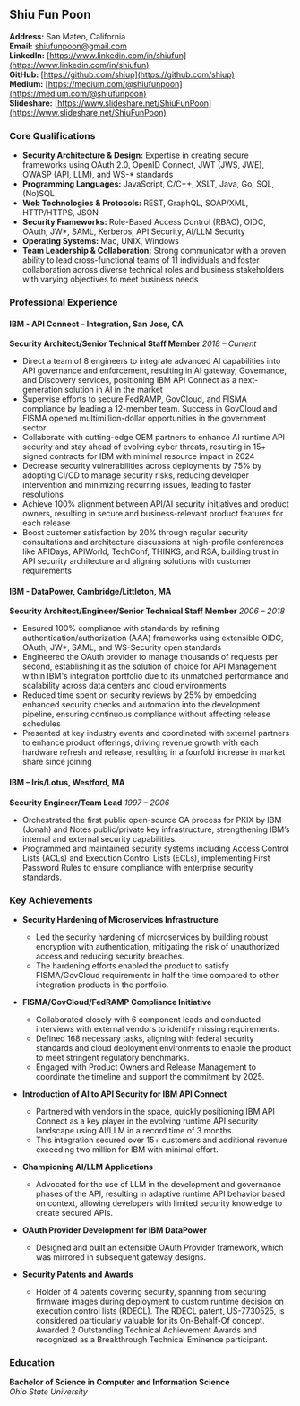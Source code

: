 ## Shiu Fun Poon

**Address:** San Mateo, California  
**Email:** [shiufunpoon@gmail.com](mailto:shiufunpoon@gmail.com)  
**LinkedIn:** [https://www.linkedin.com/in/shiufun](https://www.linkedin.com/in/shiufun)  
**GitHub:** [https://github.com/shiup](https://github.com/shiup)  
**Medium:** [https://medium.com/@shiufunpoon](https://medium.com/@shiufunpoon)  
**Slideshare:** [https://www.slideshare.net/ShiuFunPoon](https://www.slideshare.net/ShiuFunPoon)

### Core Qualifications

- **Security Architecture & Design:** Expertise in creating secure frameworks using OAuth 2.0, OpenID Connect, JWT (JWS, JWE), OWASP (API, LLM), and WS-* standards
- **Programming Languages:** JavaScript, C/C++, XSLT, Java, Go, SQL, (No)SQL
- **Web Technologies & Protocols:** REST, GraphQL, SOAP/XML, HTTP/HTTPS, JSON
- **Security Frameworks:** Role-Based Access Control (RBAC), OIDC, OAuth, JW*, SAML, Kerberos, API Security, AI/LLM Security
- **Operating Systems:** Mac, UNIX, Windows
- **Team Leadership & Collaboration:** Strong communicator with a proven ability to lead cross-functional teams of 11 individuals and foster collaboration across diverse technical roles and business stakeholders with varying objectives to meet business needs

### Professional Experience

#### IBM - API Connect – Integration, San Jose, CA  
**Security Architect/Senior Technical Staff Member**  *2018 – Current*

- Direct a team of 8 engineers to integrate advanced AI capabilities into API governance and enforcement, resulting in AI gateway, Governance, and Discovery services, positioning IBM API Connect as a next-generation solution in AI in the market
- Supervise efforts to secure FedRAMP, GovCloud, and FISMA compliance by leading a 12-member team. Success in GovCloud and FISMA opened multimillion-dollar opportunities in the government sector
- Collaborate with cutting-edge OEM partners to enhance AI runtime API security and stay ahead of evolving cyber threats, resulting in 15+ signed contracts for IBM with minimal resource impact in 2024
- Decrease security vulnerabilities across deployments by 75% by adopting CI/CD to manage security risks, reducing developer intervention and minimizing recurring issues, leading to faster resolutions
- Achieve 100% alignment between API/AI security initiatives and product owners, resulting in secure and business-relevant product features for each release
- Boost customer satisfaction by 20% through regular security consultations and architecture discussions at high-profile conferences like APIDays, APIWorld, TechConf, THINKS, and RSA, building trust in API security architecture and aligning solutions with customer requirements


#### IBM - DataPower, Cambridge/Littleton, MA  
**Security Architect/Engineer/Senior Technical Staff Member**  *2006 – 2018*

- Ensured 100% compliance with standards by refining authentication/authorization (AAA) frameworks using extensible OIDC, OAuth, JW*, SAML, and WS-Security open standards
- Engineered the OAuth provider to manage thousands of requests per second, establishing it as the solution of choice for API Management within IBM's integration portfolio due to its unmatched performance and scalability across data centers and cloud environments
- Reduced time spent on security reviews by 25% by embedding enhanced security checks and automation into the development pipeline, ensuring continuous compliance without affecting release schedules
- Presented at key industry events and coordinated with external partners to enhance product offerings, driving revenue growth with each hardware refresh and release, resulting in a fourfold increase in market share since joining

#### IBM – Iris/Lotus, Westford, MA  
**Security Engineer/Team Lead**  *1997 – 2006*

- Orchestrated the first public open-source CA process for PKIX by IBM (Jonah) and Notes public/private key infrastructure, strengthening IBM’s internal and external security capabilities.
- Programmed and maintained security systems including Access Control Lists (ACLs) and Execution Control Lists (ECLs), implementing First Password Rules to ensure compliance with enterprise security standards.

### Key Achievements

- **Security Hardening of Microservices Infrastructure**
  - Led the security hardening of microservices by building robust encryption with authentication, mitigating the risk of unauthorized access and reducing security breaches.
  - The hardening efforts enabled the product to satisfy FISMA/GovCloud requirements in half the time compared to other integration products in the portfolio.

- **FISMA/GovCloud/FedRAMP Compliance Initiative**
  - Collaborated closely with 6 component leads and conducted interviews with external vendors to identify missing requirements.
  - Defined 168 necessary tasks, aligning with federal security standards and cloud deployment environments to enable the product to meet stringent regulatory benchmarks.
  - Engaged with Product Owners and Release Management to coordinate the timeline and support the commitment by 2025.

- **Introduction of AI to API Security for IBM API Connect**
  - Partnered with vendors in the space, quickly positioning IBM API Connect as a key player in the evolving runtime API security landscape using AI/LLM in a record time of 3 months.
  - This integration secured over 15+ customers and additional revenue exceeding two million for IBM with minimal effort.

- **Championing AI/LLM Applications**
  - Advocated for the use of LLM in the development and governance phases of the API, resulting in adaptive runtime API behavior based on context, allowing developers with limited security knowledge to create secured APIs.

- **OAuth Provider Development for IBM DataPower**
  - Designed and built an extensible OAuth Provider framework, which was mirrored in subsequent gateway designs.

- **Security Patents and Awards**
  - Holder of 4 patents covering security, spanning from securing firmware images during deployment to custom runtime decision on execution control lists (RDECL). The RDECL patent, US-7730525, is considered particularly valuable for its On-Behalf-Of concept. Awarded 2 Outstanding Technical Achievement Awards and recognized as a Breakthrough Technical Eminence participant.

### Education

**Bachelor of Science in Computer and Information Science**  
*Ohio State University*
